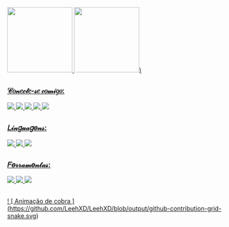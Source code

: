 <div>

  <a href="https://github.com/LeehXD">
    
  <img height = "150em" src = "https://github-readme-stats.vercel.app/api?username=LeehXD&show_icons=true&theme=dracula&include_all_commits=true&count_private=true" />
  <img height = "150em" src = "https://github-readme-stats.vercel.app/api/top-langs/?username=LeehXD&layout=compact&langs_count=16&theme=dracula" />)

 ##
 ### 𝒞𝑜𝓃𝑒𝒸𝓉𝑒-𝓈𝑒 𝒸𝑜𝓂𝒾𝑔𝑜:

 <a href = "https://api.whatsapp.com/send?phone=5514996070485&text=Ol%C3%A1%2C%20Tudo%20bem%3F%20Vim%20pelo%20seu%20perfil%20do%20GitHub. " target = "_ blank"> <img src="https://img.icons8.com/color/48/000000/whatsapp--v1.png"/>
 <a href = "https://www.facebook.com/leeh310801/" target = "_ blank"><img src="https://img.icons8.com/color/48/000000/facebook-new.png"/>
 <a href = "https://www.instagram.com/leeh.xp/?hl=pt" target="_blank"><img src="https://img.icons8.com/color/48/000000/instagram-new.png"/>
 <a href = "https://www.linkedin.com/in/let%C3%ADcia-jord%C3%A3o-011389197/"> <img src="https://img.icons8.com/fluency/48/000000/linkedin-circled.png"/>
 <a href = "mailto:info@example.com?&subject=&cc=&bcc=&body=leticiajordaoxp@gmail.com%0A"><img src="https://img.icons8.com/color/48/000000/gmail-new.png"/>

##
### 𝐿𝒾𝓃𝑔𝓊𝒶𝑔𝑒𝓃𝓈:
   
<img src="https://img.icons8.com/color/48/000000/html-5--v1.png"/>
<img src="https://img.icons8.com/color/48/000000/css3.png"/>
<img src="https://img.icons8.com/officel/50/000000/php-logo.png"/>

##
### 𝐹𝑒𝓇𝓇𝒶𝓂𝑒𝓃𝓉𝒶𝓈:

   <img src="https://img.icons8.com/color/48/000000/git.png"/>
   <img src="https://img.icons8.com/fluency/48/000000/github.png"/>
   <img src="https://img.icons8.com/color/48/000000/visual-studio-code-2019.png"/>

##

 ! [ Animação de cobra ] (https://github.com/LeehXD/LeehXD/blob/output/github-contribution-grid-snake.svg)
